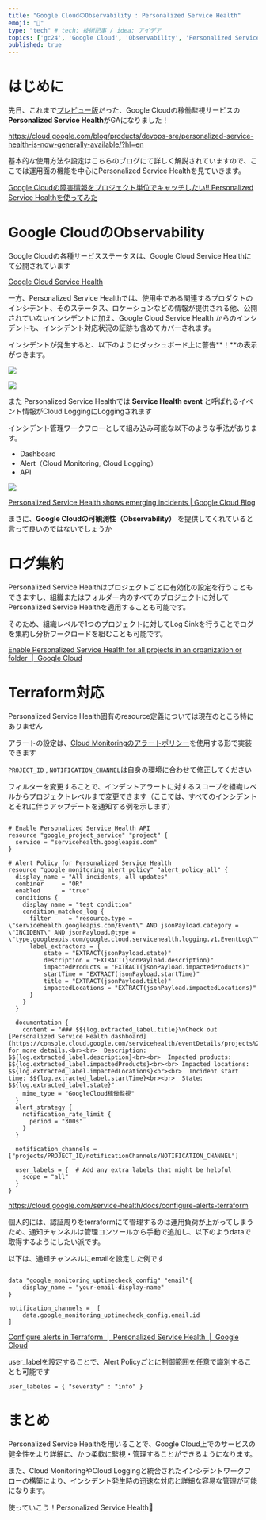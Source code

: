 ```yaml
---
title: "Google CloudのObservability : Personalized Service Health"
emoji: "🤸"
type: "tech" # tech: 技術記事 / idea: アイデア
topics: ['gc24', 'Google Cloud', 'Observability', 'Personalized Service Health']
published: true
---
```


# はじめに

先日、これまで[プレビュー版](https://cloud.google.com/blog/ja/products/management-tools/introducing-personalized-service-health)だった、Google Cloudの稼働監視サービスの**Personalized Service Health**がGAになりました！

https://cloud.google.com/blog/products/devops-sre/personalized-service-health-is-now-generally-available/?hl=en

基本的な使用方法や設定はこちらのブログにて詳しく解説されていますので、ここでは運用面の機能を中心にPersonalized Service Healthを見ていきます。

[Google Cloudの障害情報をプロジェクト単位でキャッチしたい!! Personalized Service Healthを使ってみた](https://zenn.dev/monicle/articles/4734ab6244d653)

# Google CloudのObservability

Google Cloudの各種サービスステータスは、Google Cloud Service Healthにて公開されています

[Google Cloud Service Health](https://status.cloud.google.com/)

一方、Personalized Service Healthでは、使用中である関連するプロダクトのインシデント、そのステータス、ロケーションなどの情報が提供される他、公開されていないインシデントに加え、Google Cloud Service Health からのインシデントも、インシデント対応状況の証跡も含めてカバーされます。

インシデントが発生すると、以下のようにダッシュボード上に警告**！**の表示がつきます。

![](https://storage.googleapis.com/zenn-user-upload/220403027cd4-20240204.png)

![](https://storage.googleapis.com/zenn-user-upload/0d1bb3ad2289-20240204.png)


また Personalized Service Healthでは **Service Health event** と呼ばれるイベント情報がCloud LoggingにLoggingされます

インシデント管理ワークフローとして組み込み可能な以下のような手法があります。

- Dashboard
- Alert（Cloud Monitoring, Cloud Logging）
- API
    
![](https://storage.googleapis.com/zenn-user-upload/73868bed8902-20240204.png)

[Personalized Service Health shows emerging incidents | Google Cloud Blog](https://cloud.google.com/blog/products/networking/personalized-service-health-shows-emerging-incidents?hl=en)



まさに、**Google Cloudの可観測性（Observability）** を提供してくれていると言って良いのではないでしょうか

# ログ集約

Personalized Service Healthはプロジェクトごとに有効化の設定を行うこともできますし、組織またはフォルダー内のすべてのプロジェクトに対してPersonalized Service Healthを適用することも可能です。

そのため、組織レベルで1つのプロジェクトに対してLog Sinkを行うことでログを集約し分析ワークロードを組むことも可能です。

[Enable Personalized Service Health for all projects in an organization or folder  |  Google Cloud](https://cloud.google.com/service-health/docs/script-enable-api)

# Terraform対応

Personalized Service Health固有のresource定義については現在のところ特にありません

アラートの設定は、[Cloud Monitoringのアラートポリシー](https://registry.terraform.io/providers/hashicorp/google/latest/docs/resources/monitoring_alert_policy)を使用する形で実装できます

`PROJECT_ID` , `NOTIFICATION_CHANNEL`は自身の環境に合わせて修正してください

フィルターを変更することで、インデントアラートに対するスコープを組織レベルからプロジェクトレベルまで変更できます（ここでは、すべてのインシデントとそれに伴うアップデートを通知する例を示します）

```hcl

# Enable Personalized Service Health API
resource "google_project_service" "project" {
  service = "servicehealth.googleapis.com"
}

# Alert Policy for Personalized Service Health
resource "google_monitoring_alert_policy" "alert_policy_all" {
  display_name = "All incidents, all updates"
  combiner     = "OR"
  enabled      = "true"
  conditions {
    display_name = "test condition"
    condition_matched_log {
      filter     = "resource.type = \"servicehealth.googleapis.com/Event\" AND jsonPayload.category = \"INCIDENT\" AND jsonPayload.@type = \"type.googleapis.com/google.cloud.servicehealth.logging.v1.EventLog\""
      label_extractors = {
          state = "EXTRACT(jsonPayload.state)"
          description = "EXTRACT(jsonPayload.description)"
          impactedProducts = "EXTRACT(jsonPayload.impactedProducts)"
          startTime = "EXTRACT(jsonPayload.startTime)"
          title = "EXTRACT(jsonPayload.title)"
          impactedLocations = "EXTRACT(jsonPayload.impactedLocations)"
      }
    }
  }

  documentation {
    content = "### $${log.extracted_label.title}\nCheck out [Personalized Service Health dashboard](https://console.cloud.google.com/servicehealth/eventDetails/projects%2F$${resource.labels.resource_container}%2Flocations%2F$${resource.labels.location}%2Fevents%2F$${resource.labels.event_id}) for more details.<br><br>  Description: $${log.extracted_label.description}<br><br>  Impacted products: $${log.extracted_label.impactedProducts}<br><br> Impacted locations: $${log.extracted_label.impactedLocations}<br><br>  Incident start time: $${log.extracted_label.startTime}<br><br>  State: $${log.extracted_label.state}"
    mime_type = "GoogleCloud稼働監視"
  }
  alert_strategy {
    notification_rate_limit {
      period = "300s"
    }
  }

  notification_channels =  ["projects/PROJECT_ID/notificationChannels/NOTIFICATION_CHANNEL"]

  user_labels = {  # Add any extra labels that might be helpful
    scope = "all"
  }
}
```

https://cloud.google.com/service-health/docs/configure-alerts-terraform

個人的には、認証周りをterraformにて管理するのは運用負荷が上がってしまうため、通知チャンネルは管理コンソールから手動で追加し、以下のようdataで取得するようにしたい派です。

以下は、通知チャンネルにemailを設定した例です

```hcl

data "google_monitoring_uptimecheck_config" "email"{
	display_name = "your-email-display-name"
}

notification_channels =  [
	data.google_monitoring_uptimecheck_config.email.id
]
```

[Configure alerts in Terraform  |  Personalized Service Health  |  Google Cloud](https://cloud.google.com/service-health/docs/configure-alerts-terraform)

user_labelを設定することで、Alert Policyごとに制御範囲を任意で識別することも可能です

```hcl
user_labeles = { "severity" : "info" }
```

# まとめ

Personalized Service Healthを用いることで、Google Cloud上でのサービスの健全性をより詳細に、かつ柔軟に監視・管理することができるようになります。

また、Cloud MonitoringやCloud Loggingと統合されたインシデントワークフローの構築により、インシデント発生時の迅速な対応と詳細な容易な管理が可能になります。

使っていこう！Personalized Service Health🥳